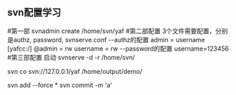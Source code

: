 ## svn配置学习
#第一部
  svnadmin create /home/svn/yaf
#第二部配置
  3个文件需要配置，分别是authz, password, svnserve.conf
  --authz的配置
  admin = username
  [yafcc:/]
  @admin = rw
  username = rw
  --password的配置
  username=123456
#第三部配置 启动
  svnserve -d -r /home/svn/

  svn co svn://127.0.0.1/yaf /home/output/demo/

  svn add --force *
  svn commit -m 'a'
